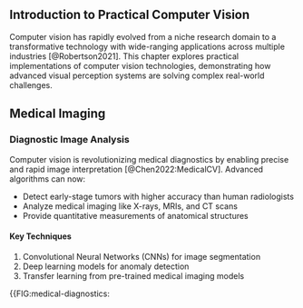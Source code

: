 ## Introduction to Practical Computer Vision

Computer vision has rapidly evolved from a niche research domain to a transformative technology with wide-ranging applications across multiple industries [@Robertson2021]. This chapter explores practical implementations of computer vision technologies, demonstrating how advanced visual perception systems are solving complex real-world challenges.

## Medical Imaging

### Diagnostic Image Analysis
Computer vision is revolutionizing medical diagnostics by enabling precise and rapid image interpretation [@Chen2022:MedicalCV]. Advanced algorithms can now:

- Detect early-stage tumors with higher accuracy than human radiologists
- Analyze medical imaging like X-rays, MRIs, and CT scans
- Provide quantitative measurements of anatomical structures

#### Key Techniques
1. Convolutional Neural Networks (CNNs) for image segmentation
2. Deep learning models for anomaly detection
3. Transfer learning from pre-trained medical imaging models

{{FIG:medical-diagnostics: